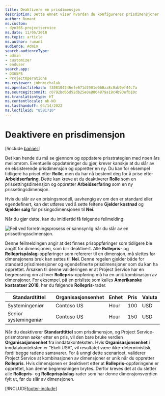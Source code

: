 ```yaml
---
title: Deaktivere en prisdimensjon
description: Dette emnet viser hvordan du konfigurerer prisdimensjoner i Project Service- løsningen.
author: Rumant
ms.custom:
- dyn365-projectservice
ms.date: 11/06/2018
ms.topic: article
ms.author: rumant
audience: Admin
search.audienceType:
- admin
- customizer
- enduser
search.app:
- D365PS
- ProjectOperations
ms.reviewer: johnmichalak
ms.openlocfilehash: f308104246efe671d2001e660aa8c0ab9ef44c7a
ms.sourcegitcommit: c0792bd65d92db25e0e8864879a19c4b93efb10c
ms.translationtype: HT
ms.contentlocale: nb-NO
ms.lasthandoff: 04/14/2022
ms.locfileid: "8581710"
---
```

# <a name="turn-off-a-pricing-dimension"></a>Deaktivere en prisdimensjon

[!include [banner](../includes/psa-now-project-operations.md)]

Det kan hende du må se gjennom og oppdatere prisstrategien med noen års mellomrom. Eventuelle oppdateringer du gjør, krever kanskje at du slår av en eksisterende prisdimensjon og oppretter en ny. Du kan for eksempel tidligere ha priset etter **Rolle**, men du har nå bestemt deg for å prise etter **Arbeidserfaring**. Dette kan kreve at du deaktiverer **Rolle** som en prissettingsdimensjon og oppretter **Arbeidserfaring** som en ny prissetingsdimensjon. 

Hvis du slår av en prisingsmodell, uavhengig av om den er standard eller egendefinert, kan det utføres ved å sette feltene **Gjelder kostnad** og **Gjelder salg** for prisingsdimensjonen til **Nei**.

Når du gjør dette, kan du imidlertid få følgende feilmelding:

![Feil ved forretningsprosess er sannsynlig når du slår av en prissettingssdimensjon.](media/Business-Process-Error.png)


Denne feilmeldingen angir at det finnes prisoppføringer som tidligere ble angitt for dimensjonen, som blir deaktivert. Alle **Rollepris**- og **Rolleprispåslag**-oppføringer som refererer til en dimensjon, må slettes før dimensjonens bruk kan settes til **Nei**. Denne regelen gjelder både for standard prisdimensjoner og egendefinerte prisdimensjoner som du kan ha opprettet. Årsaken til denne valideringen er at Project Service har en begrensning om at hver **Rollepris**-oppføring må ha en unik kombinasjon av dimensjoner. For eksempel, på en prisliste som kalles **Amerikanske kostsatser 2018**, har du følgende **Rollepris**-rader. 

| Standardtittel         | Organisasjonsenhet    |Enhet   |Pris  |Valuta  |
| -----------------------|-------------|-------|-------|----------|
| Systemingeniør|Contoso US|Hour| 100|USD|
| Senior systemingeniør|Contoso US|Hour| 150| USD|


Når du deaktiverer **Standardtittel** som prisdimensjon, og Project Service-prismotoren søker etter en pris, vil den bare bruke verdien **Organisasjonsenhet** fra inndatakonteksten. Hvis **Organisasjonsenhet** i inndatakonteksten er "Ekeli USA", vil resultatet være ikke-deterministisk, fordi begge radene samsvarer. For å unngi dette scenarioet, validerer Project Service at kombinasjonen av dimensjoner er unik når du oppretter **Rollepris**. Hvis dimensjonen er deaktivert etter at **Rollepris**-oppføringene er opprettet, kan denne begrensningen brytes. Derfor kreves det at du sletter alle **Rollepris**- og **Rolleprispåslag**-rader som har denne dimensjonsverdien fylt ut, før du slår av dimensjonen.



[!INCLUDE[footer-include](../includes/footer-banner.md)]
